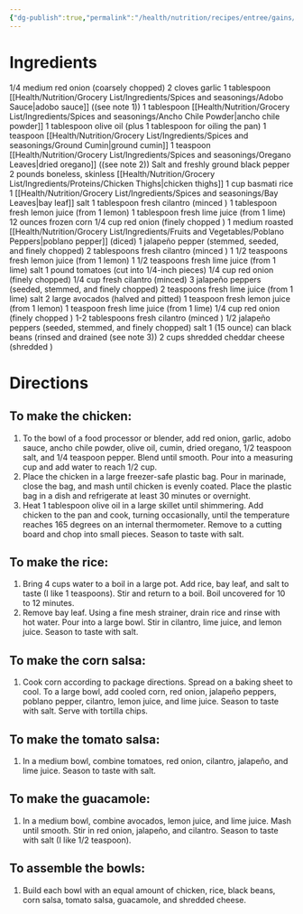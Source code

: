 ```yaml
---
{"dg-publish":true,"permalink":"/health/nutrition/recipes/entree/gains/chipotle-rice-bowl/","tags":["cookmate"]}
---
```




# Ingredients

1/4 medium red onion (coarsely chopped)
2 cloves garlic
1 tablespoon [[Health/Nutrition/Grocery List/Ingredients/Spices and seasonings/Adobo Sauce\|adobo sauce]] ((see note 1))
1 tablespoon [[Health/Nutrition/Grocery List/Ingredients/Spices and seasonings/Ancho Chile Powder\|ancho chile powder]]
1 tablespoon olive oil (plus 1 tablespoon for oiling the pan)
1 teaspoon [[Health/Nutrition/Grocery List/Ingredients/Spices and seasonings/Ground Cumin\|ground cumin]]
1 teaspoon [[Health/Nutrition/Grocery List/Ingredients/Spices and seasonings/Oregano Leaves\|dried oregano]] ((see note 2))
Salt and freshly ground black pepper
2 pounds boneless, skinless [[Health/Nutrition/Grocery List/Ingredients/Proteins/Chicken Thighs\|chicken thighs]]
1 cup basmati rice
1 [[Health/Nutrition/Grocery List/Ingredients/Spices and seasonings/Bay Leaves\|bay leaf]]
salt
1 tablespoon fresh cilantro (minced )
1 tablespoon fresh lemon juice (from 1 lemon)
1 tablespoon fresh lime juice (from 1 lime)
12 ounces frozen corn
1/4 cup red onion (finely chopped )
1 medium roasted [[Health/Nutrition/Grocery List/Ingredients/Fruits and Vegetables/Poblano Peppers\|poblano pepper]] (diced)
1 jalapeño pepper (stemmed, seeded, and finely chopped)
2 tablespoons fresh cilantro (minced )
1 1/2 teaspoons fresh lemon juice (from 1 lemon)
1 1/2 teaspoons fresh lime juice (from 1 lime)
salt
1 pound tomatoes (cut into 1/4-inch pieces)
1/4 cup red onion (finely chopped)
1/4 cup fresh cilantro (minced)
3 jalapeño peppers (seeded, stemmed, and finely chopped)
2 teaspoons fresh lime juice (from 1 lime)
salt
2 large avocados (halved and pitted)
1 teaspoon fresh lemon juice (from 1 lemon)
1 teaspoon fresh lime juice (from 1 lime)
1/4 cup red onion (finely chopped )
1-2 tablespoons fresh cilantro (minced )
1/2 jalapeño peppers (seeded, stemmed, and finely chopped)
salt
1 (15 ounce) can black beans (rinsed and drained (see note 3))
2 cups shredded cheddar cheese (shredded )

# Directions

## To make the chicken:

1) To the bowl of a food processor or blender, add red onion, garlic, adobo sauce, ancho chile powder, olive oil, cumin, dried oregano, 1/2 teaspoon salt, and 1/4 teaspoon pepper. Blend until smooth. Pour into a measuring cup and add water to reach 1/2 cup.
2) Place the chicken in a large freezer-safe plastic bag. Pour in marinade, close the bag, and mash until chicken is evenly coated. Place the plastic bag in a dish and refrigerate at least 30 minutes or overnight.
3) Heat 1 tablespoon olive oil in a large skillet until shimmering. Add chicken to the pan and cook, turning occasionally, until the temperature reaches 165 degrees on an internal thermometer. Remove to a cutting board and chop into small pieces. Season to taste with salt.

## To make the rice:

1) Bring 4 cups water to a boil in a large pot. Add rice, bay leaf, and salt to taste (I like 1 teaspoons). Stir and return to a boil. Boil uncovered for 10 to 12 minutes.
2) Remove bay leaf. Using a fine mesh strainer, drain rice and rinse with hot water. Pour into a large bowl. Stir in cilantro, lime juice, and lemon juice. Season to taste with salt.

## To make the corn salsa:

1) Cook corn according to package directions. Spread on a baking sheet to cool. To a large bowl, add cooled corn, red onion, jalapeño peppers, poblano pepper, cilantro, lemon juice, and lime juice. Season to taste with salt. Serve with tortilla chips.

## To make the tomato salsa:

1) In a medium bowl, combine tomatoes, red onion, cilantro, jalapeño, and lime juice. Season to taste with salt.

## To make the guacamole:

1) In a medium bowl, combine avocados, lemon juice, and lime juice. Mash until smooth. Stir in red onion, jalapeño, and cilantro. Season to taste with salt (I like 1/2 teaspoon).

## To assemble the bowls:

1) Build each bowl with an equal amount of chicken, rice, black beans, corn salsa, tomato salsa, guacamole, and shredded cheese.